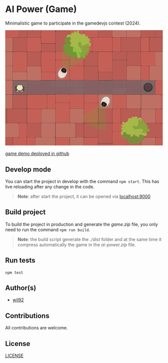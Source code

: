 # AI Power (Game)

Minimalistic game to participate in the gamedevjs contest (2024).

[![show game image here](./files/game-presentation.png)]()

[game demo deployed in github](https://inflagames.github.io/ai-power/)

## Develop mode

You can start the project in develop with the command `npm start`. This has live reloading after any change in the code.

> **Note**: after start the project, it can be opened via [localhost:9000](http://localhost:9000)

## Build project

To build the project in production and generate the *game.zip* file, you only need to run the command `npm run build`.

> **Note**: the build script generate the *./dist* folder and at the same time it compress automatically the game in the *ai-power.zip* file.

## Run tests

```
npm test
```

## Author(s)

- [wil92](https://github.com/wil92)

## Contributions

All contributions are welcome.

## License

[LICENSE](./LICENSE.md)
